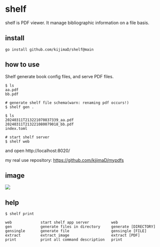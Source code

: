 # shelf

shelf is PDF viewer. It manage bibliographic information on a file basis.

## install

```
go install github.com/kijimaD/shelf@main
```

## how to use

Shelf generate book config files, and serve PDF files.

```
$ ls
aa.pdf
bb.pdf

# generate shelf file schema(warn: renaming pdf occurs!)
$ shelf gen .

$ ls
20240311T213221070837339_aa.pdf
20240311T213221080079018_bb.pdf
index.toml

# start shelf server
$ shelf web
```

and open http://localhost:8020/

my real use repository: https://github.com/kijimaD/mypdfs

## image

![](./images/top.png)

## help

```
$ shelf print

web             start shelf app server          web
gen             generate files in directory     generate [DIRECTORY]
gensingle       generate file                   gensingle [FILE]
extract         extract image                   extract [PDF]
print           print all command description   print
```
